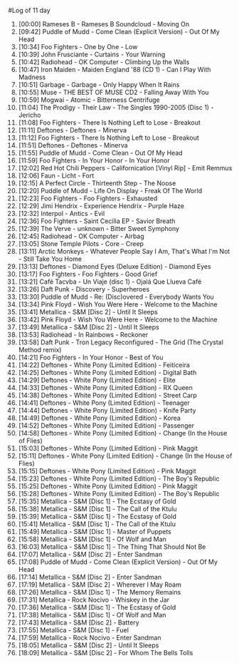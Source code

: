 #Log of 11 day

1. [00:00] Rameses B - Rameses B Soundcloud - Moving On
1. [09:42] Puddle of Mudd - Come Clean (Explicit Version) - Out Of My Head
1. [10:34] Foo Fighters - One by One - Low
1. [10:39] John Frusciante - Curtains - Your Warning
1. [10:42] Radiohead - OK Computer - Climbing Up the Walls
1. [10:47] Iron Maiden - Maiden England '88 (CD 1) - Can I Play With Madness
1. [10:51] Garbage - Garbage - Only Happy When It Rains
1. [10:55] Muse - THE BEST OF MUSE CD2 - Falling Away With You
1. [10:59] Mogwai - Atomic - Bitterness Centrifuge
1. [11:04] The Prodigy - Their Law - The Singles 1990-2005 (Disc 1) - Jericho
1. [11:08] Foo Fighters - There Is Nothing Left to Lose - Breakout
1. [11:11] Deftones - Deftones - Minerva
1. [11:12] Foo Fighters - There Is Nothing Left to Lose - Breakout
1. [11:51] Deftones - Deftones - Minerva
1. [11:55] Puddle of Mudd - Come Clean - Out Of My Head
1. [11:59] Foo Fighters - In Your Honor - In Your Honor
1. [12:02] Red Hot Chili Peppers - Californication [Vinyl Rip] - Emit Remmus
1. [12:06] Faun - Licht - Fort
1. [12:15] A Perfect Circle - Thirteenth Step - The Noose
1. [12:20] Puddle of Mudd - Life On Display - Freak Of The World
1. [12:23] Foo Fighters - Foo Fighters - Exhausted
1. [12:29] Jimi Hendrix - Experience Hendrix - Purple Haze
1. [12:32] Interpol - Antics - Evil
1. [12:36] Foo Fighters - Saint Cecilia EP - Savior Breath
1. [12:39] The Verve - unknown - Bitter Sweet Symphony
1. [12:45] Radiohead - OK Computer - Airbag
1. [13:05] Stone Temple Pilots - Core - Creep
1. [13:11] Arctic Monkeys - Whatever People Say I Am, That's What I'm Not - Still Take You Home
1. [13:13] Deftones - Diamond Eyes (Deluxe Edition) - Diamond Eyes
1. [13:17] Foo Fighters - Foo Fighters - Good Grief
1. [13:21] Café Tacvba - Un Viaje (disc 1) - Ojalá Que Llueva Café
1. [13:26] Daft Punk - Discovery - Superheroes
1. [13:30] Puddle of Mudd - Re: (Disc)overed - Everybody Wants You
1. [13:34] Pink Floyd - Wish You Were Here - Welcome to the Machine
1. [13:41] Metallica - S&M [Disc 2] - Until It Sleeps
1. [13:42] Pink Floyd - Wish You Were Here - Welcome to the Machine
1. [13:49] Metallica - S&M [Disc 2] - Until It Sleeps
1. [13:53] Radiohead - In Rainbows - Reckoner
1. [13:58] Daft Punk - Tron Legacy Reconfigured - The Grid (The Crystal Method remix)
1. [14:21] Foo Fighters - In Your Honor - Best of You
1. [14:22] Deftones - White Pony (Limited Edition) - Feiticeira
1. [14:25] Deftones - White Pony (Limited Edition) - Digital Bath
1. [14:29] Deftones - White Pony (Limited Edition) - Elite
1. [14:33] Deftones - White Pony (Limited Edition) - RX Queen
1. [14:38] Deftones - White Pony (Limited Edition) - Street Carp
1. [14:41] Deftones - White Pony (Limited Edition) - Teenager
1. [14:44] Deftones - White Pony (Limited Edition) - Knife Party
1. [14:49] Deftones - White Pony (Limited Edition) - Korea
1. [14:52] Deftones - White Pony (Limited Edition) - Passenger
1. [14:58] Deftones - White Pony (Limited Edition) - Change (In the House of Flies)
1. [15:03] Deftones - White Pony (Limited Edition) - Pink Maggit
1. [15:11] Deftones - White Pony (Limited Edition) - Change (In the House of Flies)
1. [15:15] Deftones - White Pony (Limited Edition) - Pink Maggit
1. [15:23] Deftones - White Pony (Limited Edition) - The Boy's Republic
1. [15:25] Deftones - White Pony (Limited Edition) - Pink Maggit
1. [15:28] Deftones - White Pony (Limited Edition) - The Boy's Republic
1. [15:35] Metallica - S&M [Disc 1] - The Ecstasy of Gold
1. [15:38] Metallica - S&M [Disc 1] - The Call of the Ktulu
1. [15:39] Metallica - S&M [Disc 1] - The Ecstasy of Gold
1. [15:41] Metallica - S&M [Disc 1] - The Call of the Ktulu
1. [15:49] Metallica - S&M [Disc 1] - Master of Puppets
1. [15:58] Metallica - S&M [Disc 1] - Of Wolf and Man
1. [16:03] Metallica - S&M [Disc 1] - The Thing That Should Not Be
1. [17:07] Metallica - S&M [Disc 2] - Enter Sandman
1. [17:08] Puddle of Mudd - Come Clean (Explicit Version) - Out Of My Head
1. [17:14] Metallica - S&M [Disc 2] - Enter Sandman
1. [17:19] Metallica - S&M [Disc 2] - Wherever I May Roam
1. [17:26] Metallica - S&M [Disc 1] - The Memory Remains
1. [17:31] Metallica - Rock Nocivo - Whiskey in the Jar
1. [17:36] Metallica - S&M [Disc 1] - The Ecstasy of Gold
1. [17:38] Metallica - S&M [Disc 1] - Of Wolf and Man
1. [17:43] Metallica - S&M [Disc 2] - Battery
1. [17:55] Metallica - S&M [Disc 1] - Fuel
1. [17:59] Metallica - Rock Nocivo - Enter Sandman
1. [18:05] Metallica - S&M [Disc 2] - Until It Sleeps
1. [18:09] Metallica - S&M [Disc 2] - For Whom The Bells Tolls
